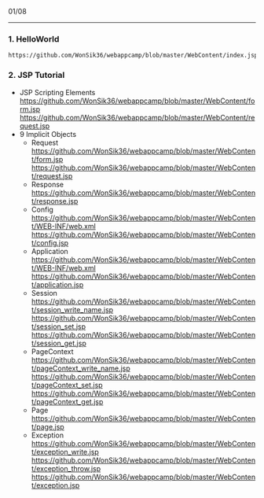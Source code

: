 01/08
_____________
### 1. HelloWorld
	https://github.com/WonSik36/webappcamp/blob/master/WebContent/index.jsp
### 2. JSP Tutorial
* JSP Scripting Elements
	https://github.com/WonSik36/webappcamp/blob/master/WebContent/form.jsp
	https://github.com/WonSik36/webappcamp/blob/master/WebContent/request.jsp
* 9 Implicit Objects
	* Request
		https://github.com/WonSik36/webappcamp/blob/master/WebContent/form.jsp
		https://github.com/WonSik36/webappcamp/blob/master/WebContent/request.jsp
	* Response
		https://github.com/WonSik36/webappcamp/blob/master/WebContent/response.jsp
	* Config
		https://github.com/WonSik36/webappcamp/blob/master/WebContent/WEB-INF/web.xml
		https://github.com/WonSik36/webappcamp/blob/master/WebContent/config.jsp
	* Application
		https://github.com/WonSik36/webappcamp/blob/master/WebContent/WEB-INF/web.xml
		https://github.com/WonSik36/webappcamp/blob/master/WebContent/application.jsp
	* Session
		https://github.com/WonSik36/webappcamp/blob/master/WebContent/session_write_name.jsp
		https://github.com/WonSik36/webappcamp/blob/master/WebContent/session_set.jsp
		https://github.com/WonSik36/webappcamp/blob/master/WebContent/session_get.jsp
	* PageContext
		https://github.com/WonSik36/webappcamp/blob/master/WebContent/pageContext_write_name.jsp
		https://github.com/WonSik36/webappcamp/blob/master/WebContent/pageContext_set.jsp
		https://github.com/WonSik36/webappcamp/blob/master/WebContent/pageContext_get.jsp
	* Page
		https://github.com/WonSik36/webappcamp/blob/master/WebContent/page.jsp
	* Exception
		https://github.com/WonSik36/webappcamp/blob/master/WebContent/exception_write.jsp
		https://github.com/WonSik36/webappcamp/blob/master/WebContent/exception_throw.jsp
		https://github.com/WonSik36/webappcamp/blob/master/WebContent/exception.jsp
